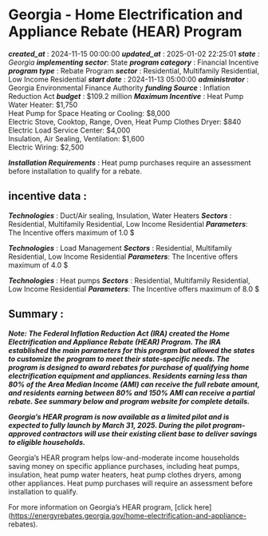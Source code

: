 # Georgia - Home Electrification and Appliance Rebate (HEAR) Program 
 ***created_at*** : 2024-11-15 00:00:00 
 ***updated_at*** : 2025-01-02 22:25:01 
 ***state** : Georgia 
 **implementing sector***: State 
 ***program category*** : Financial Incentive 
 ***program type*** : Rebate Program 
 ***sector*** : Residential, Multifamily Residential, Low Income Residential 
 ***start date*** : 2024-11-13 05:00:00 
 ***administrator*** : Georgia Environmental Finance Authority 
 ***funding Source*** : Inflation Reduction Act 
 ***budget*** : $109.2 million 
 ***Maximum Incentive*** : Heat Pump Water Heater: $1,750  
Heat Pump for Space Heating or Cooling: $8,000  
Electric Stove, Cooktop, Range, Oven, Heat Pump Clothes Dryer: $840  
Electric Load Service Center: $4,000  
Insulation, Air Sealing, Ventilation: $1,600  
Electric Wiring: $2,500

 
 ***Installation Requirements*** : Heat pump purchases require an assessment before installation to qualify for a
rebate.

 
 ## incentive data : 
 ***Technologies*** : Duct/Air sealing, Insulation, Water Heaters 
 ***Sectors*** : Residential, Multifamily Residential, Low Income Residential 
 ***Parameters***: The Incentive offers maximum of 1.0 $ 
 
 ***Technologies*** : Load Management 
 ***Sectors*** : Residential, Multifamily Residential, Low Income Residential 
 ***Parameters***: The Incentive offers maximum of 4.0 $ 
 
 ***Technologies*** : Heat pumps 
 ***Sectors*** : Residential, Multifamily Residential, Low Income Residential 
 ***Parameters***: The Incentive offers maximum of 8.0 $ 
 
 ## Summary : 
 **_Note: The Federal Inflation Reduction Act (IRA) created the Home
Electrification and Appliance Rebate (HEAR) Program. The IRA established the
main parameters for this program but allowed the states to customize the
program to meet their state-specific needs. The program is designed to award
rebates for purchase of qualifying home electrification equipment and
appliances. Residents earning less than 80% of the Area Median Income (AMI)
can receive the full rebate amount, and residents earning between 80% and 150%
AMI can receive a partial rebate. See summary below and program website for
complete details._**

**_Georgia’s HEAR program is now available as a limited pilot and is expected
to fully launch by March 31, 2025. During the pilot program-approved
contractors will use their existing client base to deliver savings to eligible
households._**

Georgia’s HEAR program helps low-and-moderate income households saving money
on specific appliance purchases, including heat pumps, insulation, heat pump
water heaters, heat pump clothes dryers, among other appliances. Heat pump
purchases will require an assessment before installation to qualify.

For more information on Georgia’s HEAR program, [click
here](https://energyrebates.georgia.gov/home-electrification-and-appliance-
rebates).

 
 